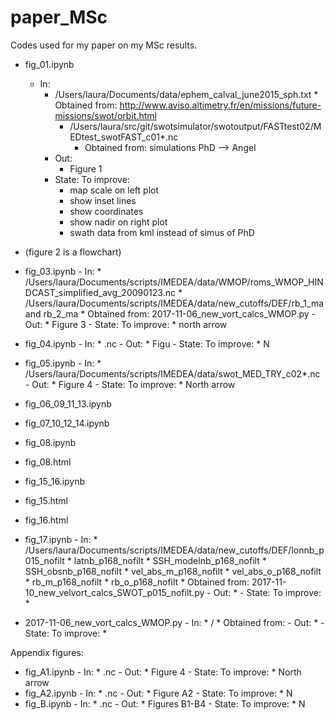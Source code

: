 # paper_MSc

Codes used for my paper on my MSc results.

- fig_01.ipynb
    - In:
        - /Users/laura/Documents/data/ephem_calval_june2015_sph.txt 
                * Obtained from: http://www.aviso.altimetry.fr/en/missions/future-missions/swot/orbit.html
            * /Users/laura/src/git/swotsimulator/swotoutput/FASTtest02/MEDtest_swotFAST_c01*.nc
                * Obtained from: simulations PhD —> Angel
        - Out: 
            * Figure 1
        - State: To improve:
            * map scale on left plot
            * show inset lines
            * show coordinates
            * show nadir on right plot
            * swath data from kml instead of simus of PhD
- (figure 2 is a flowchart)
- fig_03.ipynb
        - In:
            * /Users/laura/Documents/scripts/IMEDEA/data/WMOP/roms_WMOP_HINDCAST_simplified_avg_20090123.nc
            * /Users/laura/Documents/scripts/IMEDEA/data/new_cutoffs/DEF/rb_1_ma and rb_2_ma
                * Obtained from: 2017-11-06_new_vort_calcs_WMOP.py
        - Out: 
            * Figure 3
        - State: To improve:
            * north arrow

- fig_04.ipynb
        - In:
            * .nc
        - Out: 
            * Figu
        - State: To improve:
            * N

- fig_05.ipynb 
        - In:
            * /Users/laura/Documents/scripts/IMEDEA/data/swot_MED_TRY_c02*.nc
        - Out: 
            * Figure 4
        - State: To improve:
            * North arrow
- fig_06_09_11_13.ipynb
- fig_07_10_12_14.ipynb
- fig_08.ipynb
- fig_08.html
- fig_15_16.ipynb
- fig_15.html
- fig_16.html
- fig_17.ipynb
        - In:
            * /Users/laura/Documents/scripts/IMEDEA/data/new_cutoffs/DEF/lonnb_p015_nofilt
            * latnb_p168_nofilt
            * SSH_modelnb_p168_nofilt
            * SSH_obsnb_p168_nofilt
            * vel_abs_m_p168_nofilt
            * vel_abs_o_p168_nofilt
            * rb_m_p168_nofilt
            * rb_o_p168_nofilt
                * Obtained from: 2017-11-10_new_velvort_calcs_SWOT_p015_nofilt.py
        - Out: 
            * 
        - State: To improve:
            * 

- 2017-11-06_new_vort_calcs_WMOP.py
        - In:
            * /
                * Obtained from: 
        - Out: 
            * 
        - State: To improve:
            * 

Appendix figures:

- fig_A1.ipynb
        - In:
            * .nc
        - Out: 
            * Figure 4
        - State: To improve:
            * North arrow
- fig_A2.ipynb
        - In:
            * .nc
        - Out: 
            * Figure A2
        - State: To improve:
            * N
- fig_B.ipynb
        - In:
            * .nc
        - Out: 
            * Figures B1-B4 
        - State: To improve:
            * N